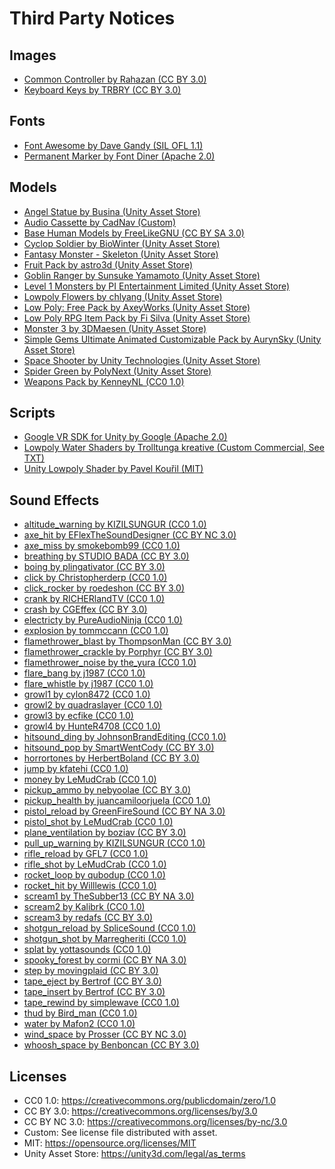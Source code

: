 Third Party Notices
===================

## Images

* [Common Controller by Rahazan (CC BY 3.0)](http://opengameart.org/content/common-controller)
* [Keyboard Keys by TRBRY (CC BY 3.0)](http://opengameart.org/content/keyboard-keys)

## Fonts

* [Font Awesome by Dave Gandy (SIL OFL 1.1)](http://fontawesome.io/)
* [Permanent Marker by Font Diner (Apache 2.0)](https://fonts.google.com/specimen/Permanent+Marker)

## Models

* [Angel Statue by Busina (Unity Asset Store)](https://www.assetstore.unity3d.com/en/content/27594)
* [Audio Cassette by CadNav (Custom)](http://www.cadnav.com/3d-models/model-20485.html)
* [Base Human Models by FreeLikeGNU (CC BY SA 3.0)](https://opengameart.org/content/base-human-models-low-poly-for-blender-25x)
* [Cyclop Soldier by BioWinter (Unity Asset Store)](https://www.assetstore.unity3d.com/en/content/27320)
* [Fantasy Monster - Skeleton (Unity Asset Store)](https://www.assetstore.unity3d.com/en/content/35635)
* [Fruit Pack by astro3d (Unity Asset Store)](https://www.assetstore.unity3d.com/en/#content/80254)
* [Goblin Ranger by Sunsuke Yamamoto (Unity Asset Store)](https://www.assetstore.unity3d.com/en/content/14607)
* [Level 1 Monsters by PI Entertainment Limited (Unity Asset Store)](https://www.assetstore.unity3d.com/en/content/77703)
* [Lowpoly Flowers by chlyang (Unity Asset Store)](https://www.assetstore.unity3d.com/en/content/47083)
* [Low Poly: Free Pack by AxeyWorks (Unity Asset Store)](https://www.assetstore.unity3d.com/en/content/58821)
* [Low Poly RPG Item Pack by Fi Silva (Unity Asset Store)](https://www.assetstore.unity3d.com/en/content/76088)
* [Monster 3 by 3DMaesen (Unity Asset Store)](https://www.assetstore.unity3d.com/en/content/48933)
* [Simple Gems Ultimate Animated Customizable Pack by AurynSky (Unity Asset Store)](https://www.assetstore.unity3d.com/en/content/73764)
* [Space Shooter by Unity Technologies (Unity Asset Store)](https://www.assetstore.unity3d.com/en/content/13866)
* [Spider Green by PolyNext (Unity Asset Store)](https://www.assetstore.unity3d.com/en/content/11869)
* [Weapons Pack by KenneyNL (CC0 1.0)](https://kenney.nl/assets/weapon-pack)

## Scripts

* [Google VR SDK for Unity by Google (Apache 2.0)](https://developers.google.com/vr/unity/)
* [Lowpoly Water Shaders by Trolltunga kreative (Custom Commercial, See TXT)](http://battlemaze.com/?p=153)
* [Unity Lowpoly Shader by Pavel Kouřil (MIT)](https://github.com/pavelkouril/unity-lowpoly-shader/)

## Sound Effects

* [altitude_warning by KIZILSUNGUR (CC0 1.0)](https://freesound.org/people/KIZILSUNGUR/sounds/203540)
* [axe_hit by EFlexTheSoundDesigner (CC BY NC 3.0)](https://freesound.org/people/EFlexTheSoundDesigner/sounds/376972)
* [axe_miss by smokebomb99 (CC0 1.0)](https://freesound.org/people/smokebomb99/sounds/147290)
* [breathing by STUDIO BADA (CC BY 3.0)](https://freesound.org/people/STUDIO%20BADA/sounds/261162)
* [boing by plingativator (CC BY 3.0)](https://freesound.org/people/plingativator/sounds/188869)
* [click by Christopherderp (CC0 1.0)](https://freesound.org/people/Christopherderp/sounds/342200)
* [click_rocker by roedeshon (CC BY 3.0)](https://freesound.org/people/joedeshon/sounds/119415)
* [crank by RICHERlandTV (CC0 1.0)](https://freesound.org/people/RICHERlandTV/sounds/265614)
* [crash by CGEffex (CC BY 3.0)](https://freesound.org/people/CGEffex/sounds/99960)
* [electricty by PureAudioNinja (CC0 1.0)](https://freesound.org/people/PureAudioNinja/sounds/341612)
* [explosion by tommccann (CC0 1.0)](https://freesound.org/people/tommccann/sounds/235968)
* [flamethrower_blast by ThompsonMan (CC BY 3.0)](https://freesound.org/people/ThompsonMan/sounds/237245)
* [flamethrower_crackle by Porphyr (CC BY 3.0)](https://freesound.org/people/Porphyr/sounds/209651)
* [flamethrower_noise by the_yura (CC0 1.0)](https://freesound.org/people/the_yura/sounds/240594)
* [flare_bang by j1987 (CC0 1.0)](https://freesound.org/people/j1987/sounds/140726)
* [flare_whistle by j1987 (CC0 1.0)](https://freesound.org/people/j1987/sounds/140726)
* [growl1 by cylon8472 (CC0 1.0)](https://freesound.org/people/cylon8472/sounds/249686)
* [growl2 by quadraslayer (CC0 1.0)](https://freesound.org/people/quadraslayer/sounds/328538)
* [growl3 by ecfike (CC0 1.0)](https://freesound.org/people/ecfike/sounds/132865)
* [growl4 by HunteR4708 (CC0 1.0)](https://freesound.org/people/HunteR4708/sounds/332861)
* [hitsound_ding by JohnsonBrandEditing (CC0 1.0)](https://freesound.org/people/JohnsonBrandEditing/sounds/173932)
* [hitsound_pop by SmartWentCody (CC BY 3.0)](https://freesound.org/people/SmartWentCody/sounds/179014)
* [horrortones by HerbertBoland (CC BY 3.0)](https://freesound.org/people/HerbertBoland/sounds/29861)
* [jump by kfatehi (CC0 1.0)](https://freesound.org/people/kfatehi/sounds/363921)
* [money by LeMudCrab (CC0 1.0)](https://freesound.org/people/LeMudCrab/sounds/163451)
* [pickup_ammo by nebyoolae (CC BY 3.0)](https://freesound.org/people/nebyoolae/sounds/318067)
* [pickup_health by juancamiloorjuela (CC0 1.0)](https://freesound.org/people/juancamiloorjuela/sounds/204318)
* [pistol_reload by GreenFireSound (CC BY NA 3.0)](https://freesound.org/people/GreenFireSound/sounds/348155)
* [pistol_shot by LeMudCrab (CC0 1.0)](https://freesound.org/people/LeMudCrab/sounds/163456)
* [plane_ventilation by boziav (CC BY 3.0)](https://freesound.org/people/boziav/sounds/223619)
* [pull_up_warning by KIZILSUNGUR (CC0 1.0)](https://freesound.org/people/KIZILSUNGUR/sounds/203541)
* [rifle_reload by GFL7 (CC0 1.0)](https://freesound.org/people/GFL7/sounds/276963)
* [rifle_shot by LeMudCrab (CC0 1.0)](https://freesound.org/people/LeMudCrab/sounds/163457)
* [rocket_loop by qubodup (CC0 1.0)](https://freesound.org/people/qubodup/sounds/171106)
* [rocket_hit by Willlewis (CC0 1.0)](https://freesound.org/people/Willlewis/sounds/244345)
* [scream1 by TheSubber13 (CC BY NA 3.0)](https://freesound.org/people/TheSubber13/sounds/239900)
* [scream2 by Kalibrk (CC0 1.0)](https://freesound.org/people/Kalibrk/sounds/339308)
* [scream3 by redafs (CC BY 3.0)](https://freesound.org/people/redafs/sounds/348310)
* [shotgun_reload by SpliceSound (CC0 1.0)](https://freesound.org/people/SpliceSound/sounds/153560)
* [shotgun_shot by Marregheriti (CC0 1.0)](https://freesound.org/people/Marregheriti/sounds/266105)
* [splat by yottasounds (CC0 1.0)](https://freesound.org/people/yottasounds/sounds/232135)
* [spooky_forest by cormi (CC BY NA 3.0)](https://freesound.org/people/cormi/sounds/110387)
* [step by movingplaid (CC BY 3.0)](https://freesound.org/people/movingplaid/sounds/76190)
* [tape_eject by Bertrof (CC BY 3.0)](https://freesound.org/people/Bertrof/sounds/351567)
* [tape_insert by Bertrof (CC BY 3.0)](https://freesound.org/people/Bertrof/sounds/351567)
* [tape_rewind by simplewave (CC0 1.0)](https://freesound.org/people/simplewave/sounds/372876)
* [thud by Bird_man (CC0 1.0)](https://freesound.org/people/Bird_man/sounds/275160)
* [water by Mafon2 (CC0 1.0)](https://freesound.org/people/Mafon2/sounds/371274)
* [wind_space by Prosser (CC BY NC 3.0)](https://freesound.org/people/Prosser/sounds/233995)
* [whoosh_space by Benboncan (CC BY 3.0)](https://freesound.org/people/Benboncan/sounds/167563)

## Licenses

* CC0 1.0: https://creativecommons.org/publicdomain/zero/1.0
* CC BY 3.0: https://creativecommons.org/licenses/by/3.0
* CC BY NC 3.0: https://creativecommons.org/licenses/by-nc/3.0
* Custom: See license file distributed with asset.
* MIT: https://opensource.org/licenses/MIT
* Unity Asset Store: https://unity3d.com/legal/as_terms
